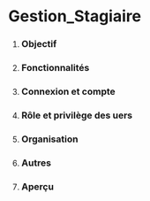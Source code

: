 <h1>Gestion_Stagiaire</h1>


<ol>
  <li><h3>Objectif</h3></li>
  <li><h3>Fonctionnalités</h3></li>
  <li><h3>Connexion et compte</h3></li>
  <li><h3>Rôle et privilège des uers</h3></li>
  <li><h3>Organisation</h3></li>
  <li><h3>Autres</h3></li>
  <li><h3>Aperçu</h3></li>
</ol>
